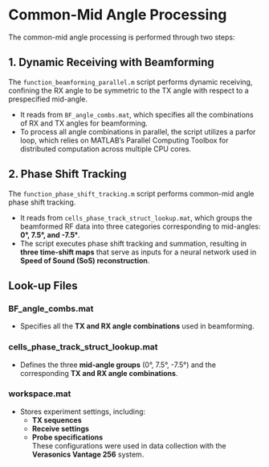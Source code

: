 # Common-Mid Angle Processing

The common-mid angle processing is performed through two steps:

## 1. Dynamic Receiving with Beamforming
The `function_beamforming_parallel.m` script performs dynamic receiving, confining the RX angle to be symmetric to the TX angle with respect to a prespecified mid-angle. 

- It reads from `BF_angle_combs.mat`, which specifies all the combinations of RX and TX angles for beamforming.
- To process all angle combinations in parallel, the script utilizes a parfor loop, which relies on MATLAB’s Parallel Computing Toolbox for distributed computation across multiple CPU cores.

## 2. Phase Shift Tracking
The `function_phase_shift_tracking.m` script performs common-mid angle phase shift tracking.

- It reads from `cells_phase_track_struct_lookup.mat`, which groups the beamformed RF data into three categories corresponding to mid-angles: **0°, 7.5°, and -7.5°**.
- The script executes phase shift tracking and summation, resulting in **three time-shift maps** that serve as inputs for a neural network used in **Speed of Sound (SoS) reconstruction**.

## Look-up Files

### **BF_angle_combs.mat**
- Specifies all the **TX and RX angle combinations** used in beamforming.

### **cells_phase_track_struct_lookup.mat**
- Defines the three **mid-angle groups** (0°, 7.5°, -7.5°) and the corresponding **TX and RX angle combinations**.

### **workspace.mat**
- Stores experiment settings, including:
  - **TX sequences**
  - **Receive settings**
  - **Probe specifications**  
  These configurations were used in data collection with the **Verasonics Vantage 256** system.

